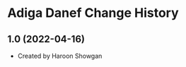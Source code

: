 Adiga Danef Change History
====================

1.0 (2022-04-16)
----------------
* Created by Haroon Showgan
